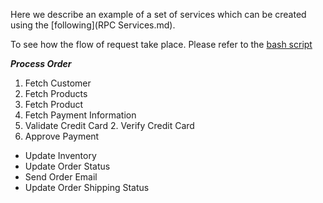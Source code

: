 Here we describe an example of a set of services which can be created using the [following](RPC Services.md).

To see how the flow of request take place. Please refer to the [bash script](../script.sh)

***Process Order***

1. Fetch Customer
2. Fetch Products
  1. Fetch Product
3. Fetch Payment Information
  1. Validate Credit Card
    2. Verify Credit Card
4. Approve Payment


* Update Inventory
* Update Order Status
* Send Order Email
* Update Order Shipping Status
